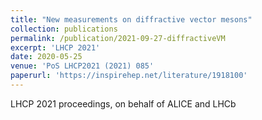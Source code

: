 ```yaml
---
title: "New measurements on diffractive vector mesons"
collection: publications
permalink: /publication/2021-09-27-diffractiveVM
excerpt: 'LHCP 2021'
date: 2020-05-25
venue: 'PoS LHCP2021 (2021) 085'
paperurl: 'https://inspirehep.net/literature/1918100'
---
```

LHCP 2021 proceedings, on behalf of ALICE and LHCb



